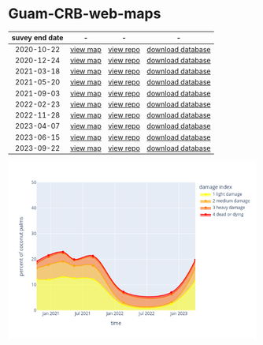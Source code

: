 # Guam-CRB-web-maps

suvey end date | - | - | -
:---: | :---: | :---: | :---:
2020-10-22 | [view map](https://aubreymoore.github.io/new-crb-damage-map) | [view repo](https://github.com/aubreymoore/new-crb-damage-map) | [download database](https://github.com/aubreymoore/new-crb-damage-map/raw/main/original-map/Guam01.db)
2020-12-24 | [view map](https://aubreymoore.github.io/Guam-CRB-damage-map-2020-12/webmap/v1) | [view repo](https://github.com/aubreymoore/Guam-CRB-damage-map-2020-12) | [download database](https://github.com/aubreymoore/Guam-CRB-damage-map-2020-12/raw/main/Guam02.db)
2021-03-18 | [view map](https://aubreymoore.github.io/Guam-CRB-Damage-Map-2021-03) | [view repo](https://github.com/aubreymoore/Guam-CRB-damage-map-2021-03) | [download database](https://github.com/aubreymoore/Guam-CRB-Damage-Map-2021-03/blob/main/Guam03.zip)
2021-05-20 | [view map](https://aubreymoore.github.io/Guam-CRB-Damage-Map-2021-05/webmap) | [view repo](https://github.com/aubreymoore/Guam-CRB-Damage-Map-2021-05) | [download database](https://github.com/aubreymoore/Guam-CRB-Damage-Map-2021-05/raw/main/Guam04.db)
2021-09-03 | [view map](https://aubreymoore.github.io/Guam-CRB-Damage-Map-20021-09/webmap) | [view repo](https://github.com/aubreymoore/Guam-CRB-Damage-Map-20021-09) | [download database](https://github.com/aubreymoore/Guam-CRB-Damage-Map-20021-09/raw/main/crb-damage-2021-09.db)
2022-02-23 | [view map](https://aubreymoore.github.io/Guam-CRB-Damage-Map-2022-02/webmap/#11/13.4483/144.7860) | [view repo](https://github.com/aubreymoore/Guam-CRB-Damage-Map-2022-02) | [download database](https://github.com/aubreymoore/Guam-CRB-Damage-Map-2022-02/raw/main/Guam-CRB-Damage-Map-2022-02.db)
2022-11-28 | [view map](https://aubreymoore.github.io/Guam-CRB-Damage-Map-2022-11/webmap/#11/13.4483/144.7860) | [view repo](https://github.com/aubreymoore/Guam-CRB-Damage-Map-2022-11) | [download database](https://github.com/aubreymoore/Guam-CRB-Damage-Map-2022-11/raw/main/output/Guam07.db)
2023-04-07 | [view map](https://aubreymoore.github.io/Guam-CRB-Damage-Map-2023-04/webmap/#11/13.4483/144.7860) | [view repo](https://github.com/aubreymoore/Guam-CRB-Damage-Map-2023-04) | [download database](https://github.com/aubreymoore/Guam-CRB-Damage-Map-2023-04/raw/main/output/results.db)
2023-06-15 | [view map](https://aubreymoore.github.io/Guam-CRB-Damage-Map-2023-06/webmap/#11/13.4483/144.7860) | [view repo](https://github.com/aubreymoore/Guam-CRB-Damage-Map-2023-06) | [download database](https://github.com/aubreymoore/Guam-CRB-Damage-Map-2023-06/raw/main/output/results.db)
2023-09-22 | [view map](https://aubreymoore.github.io/Guam-CRB-Damage-Map-2023-09/webmap/#11/13.4483/144.7860) | [view repo](https://github.com/aubreymoore/Guam-CRB-Damage-Map-2023-09) | [download database](https://github.com/aubreymoore/Guam-CRB-Damage-Map-2023-09/raw/main/output/results.db)

![plot](timeline-plot/timeline.png)

